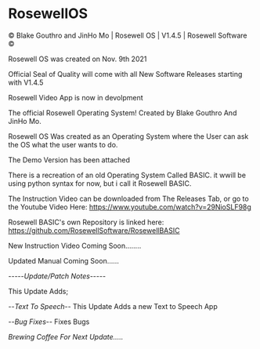 # RosewellOS
© Blake Gouthro and JinHo Mo | Rosewell OS | V1.4.5 | Rosewell Software ©

Rosewell OS was created on Nov. 9th 2021

Official Seal of Quality will come with all New Software Releases starting with V1.4.5

Rosewell Video App is now in devolpment

The official Rosewell Operating System! Created by Blake Gouthro And JinHo Mo.

Rosewell OS Was created as an Operating System where the User can ask the OS what the user wants to do.

The Demo Version has been attached

There is a recreation of an old Operating System Called BASIC.
it wwill be using python syntax for now, but i call it Rosewell BASIC.

The Instruction Video can be downloaded from The Releases Tab, or go to the Youtube Video Here: https://www.youtube.com/watch?v=29NioSLF98g

Rosewell BASIC's own Repository is linked here: https://github.com/RosewellSoftware/RosewellBASIC

New Instruction Video Coming Soon........

Updated Manual Coming Soon......

-----*Update/Patch Notes*-----

This Update Adds;

--*Text To Speech*-- This Update Adds a new Text to Speech App

--*Bug Fixes*-- Fixes Bugs

*Brewing Coffee For Next Update.....*
